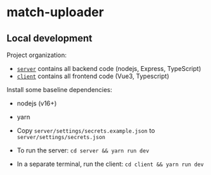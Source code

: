 # match-uploader

## Local development

Project organization:
 - [`server`](server) contains all backend code (nodejs, Express, TypeScript)
 - [`client`](client) contains all frontend code (Vue3, Typescript)

Install some baseline dependencies:
  - nodejs (v16+)
  - yarn

- Copy `server/settings/secrets.example.json` to `server/settings/secrets.json`
- To run the server: `cd server && yarn run dev`
- In a separate terminal, run the client: `cd client && yarn run dev`
